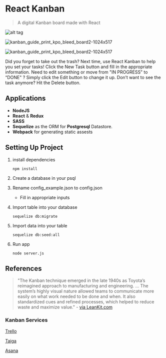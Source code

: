 # React Kanban
> A digital Kanban board made with React

![alt tag](http://i.imgur.com/r7iC8ni.png)

![kanban_guide_print_kpo_bleed_board2-1024x517](http://i.imgur.com/qzeLiYF.png)

![kanban_guide_print_kpo_bleed_board2-1024x517](http://i.imgur.com/6dgzB53.png)



Did you forget to take out the trash? Next time, use React Kanban to help you set your tasks! Click the New Task button and fill in the appropriate information. Need to edit something or move from "IN PROGRESS” to “DONE" ? Simply click the Edit button to change it up. Don’t want to see the task anymore? Hit the Delete button.


## Applications
- **NodeJS**
- **React** & **Redux**
- **SASS**
- **Sequelize** as the ORM for **Postgresql** Datastore.
- **Webpack** for generating static assests


## Setting Up Project

1. install dependencies

      `npm install`

1. Create a database in your psql
1. Rename config_example.json to config.json
      - Fill in appropriate inputs
1. Import table into your database

      `sequelize db:migrate`

1. Import data into your table

      `sequelize db:seed:all`

1. Run app

      `node server.js`



## References

> "The Kanban technique emerged in the late 1940s as Toyota’s reimagined approach to manufacturing and engineering. ... The system’s highly visual nature allowed teams to communicate more easily on what work needed to be done and when. It also standardized cues and refined processes, which helped to reduce waste and maximize value." - [via LeanKit.com](http://leankit.com/learn/kanban/kanban-board/)

### Kanban Services

[Trello](http://www.trello.com)

[Taiga](http://www.taiga.io)

[Asana](http://www.asana.com)
